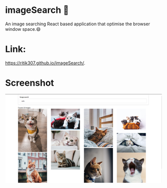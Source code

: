 # imageSearch 🚩
An image searching React based application that optimise the browser window space.😄

# Link:
https://ritik307.github.io/imageSearch/. 

# Screenshot
![](screenshots/index.PNG)

